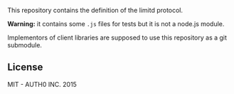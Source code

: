 This repository contains the definition of the limitd protocol.

**Warning:** it contains some `.js` files for tests but it is not a node.js module.

Implementors of client libraries are supposed to use this repository as a git submodule.

## License

MIT - AUTH0 INC. 2015